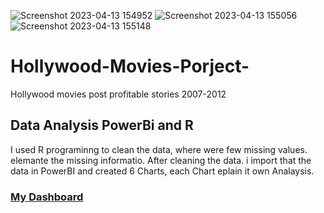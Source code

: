 ![Screenshot 2023-04-13 154952](https://user-images.githubusercontent.com/130657658/231798933-8b3123d3-2896-483a-89dd-85326a638fd0.png)
![Screenshot 2023-04-13 155056](https://user-images.githubusercontent.com/130657658/231798944-0f117444-74e0-4e1a-af01-2c62e6b3e85c.png)
![Screenshot 2023-04-13 155148](https://user-images.githubusercontent.com/130657658/231798949-f3072c88-46d3-4514-9740-4ed6111b9dfb.png)
# Hollywood-Movies-Porject-
Hollywood movies post profitable stories 2007-2012

## Data Analysis PowerBi and R
I used R programinng to clean the data, where were few missing values. elemante the missing informatio. 
After cleaning the data. i import that the data in PowerBI and created 6 Charts, each Chart eplain it own Analaysis.

### [My Dashboard](https://app.powerbi.com/links/0GjKQge3cA?ctid=6efd0f20-57c8-4447-b53f-00d4992ca50b&pbi_source=linkShare)
